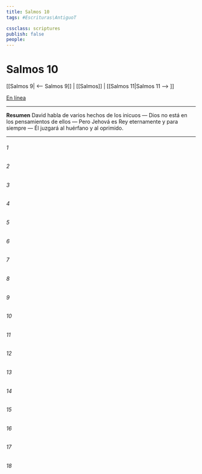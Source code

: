 ```yaml
---
title: Salmos 10
tags: #Escrituras\AntiguoT

cssclass: scriptures
publish: false
people:
---
```


# Salmos 10
[[Salmos 9| <-- Salmos 9]] | [[Salmos]] | [[Salmos 11|Salmos 11 --> ]]

[En línea](https://churchofjesuschrist.org/study/scriptures/ot/ps/10?lang=spa)

---
__Resumen__
David habla de varios hechos de los inicuos — Dios no está en los pensamientos de ellos — Pero Jehová es Rey eternamente y para siempre — Él juzgará al huérfano y al oprimido.

---
###### 1 


###### 2 


###### 3 


###### 4 


###### 5 


###### 6 


###### 7 


###### 8 


###### 9 


###### 10 


###### 11 


###### 12 


###### 13 


###### 14 


###### 15 


###### 16 


###### 17 


###### 18 


